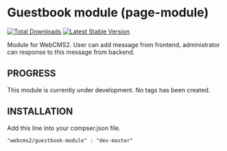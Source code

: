 Guestbook module (page-module)
=========================

[![Total Downloads](https://poser.pugx.org/webcms2/guestbook-module/downloads.png)](https://packagist.org/packages/webcms2/guestbook-module)
[![Latest Stable Version](https://poser.pugx.org/webcms2/guestbook-module/v/stable.png)](https://github.com/webcms2/guestbook-module/releases)

Module for WebCMS2. User can add message from frontend, administrator can response to this message from backend.

PROGRESS
--------

This module is currently under development. No tags has been created.

INSTALLATION
-----------

Add this line into your compser.json file.

```
"webcms2/guestbook-module" : "dev-master"
```
